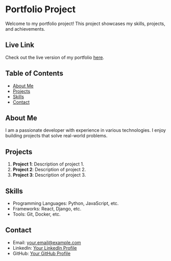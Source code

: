 # Portfolio Project

Welcome to my portfolio project! This project showcases my skills, projects, and achievements.

## Live Link
Check out the live version of my portfolio [here](https://aditgiri.netlify.app/).

## Table of Contents
- [About Me](#about-me)
- [Projects](#projects)
- [Skills](#skills)
- [Contact](#contact)

## About Me
I am a passionate developer with experience in various technologies. I enjoy building projects that solve real-world problems.

## Projects
1. **Project 1**: Description of project 1.
2. **Project 2**: Description of project 2.
3. **Project 3**: Description of project 3.

## Skills
- Programming Languages: Python, JavaScript, etc.
- Frameworks: React, Django, etc.
- Tools: Git, Docker, etc.

## Contact
- Email: your.email@example.com
- LinkedIn: [Your LinkedIn Profile](https://www.linkedin.com/in/yourprofile)
- GitHub: [Your GitHub Profile](https://github.com/yourprofile)